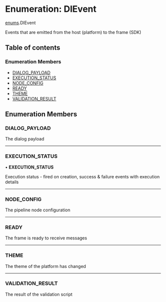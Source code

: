 # Enumeration: DlEvent

[enums](./index.md).DlEvent

Events that are emitted from the host (platform) to the frame (SDK)

## Table of contents

### Enumeration Members

- [DIALOG\_PAYLOAD](DlEvent.md#dialog_payload)
- [EXECUTION\_STATUS](DlEvent.md#execution_status)
- [NODE\_CONFIG](DlEvent.md#node_config)
- [READY](DlEvent.md#ready)
- [THEME](DlEvent.md#theme)
- [VALIDATION\_RESULT](DlEvent.md#validation_result)

## Enumeration Members

### DIALOG\_PAYLOAD

The dialog payload

___

### EXECUTION\_STATUS

• **EXECUTION\_STATUS**

Execution status - fired on creation, success & failure events with execution details

___

### NODE\_CONFIG

The pipeline node configuration

___

### READY

The frame is ready to receive messages

___

### THEME

The theme of the platform has changed

___

### VALIDATION\_RESULT

The result of the validation script
